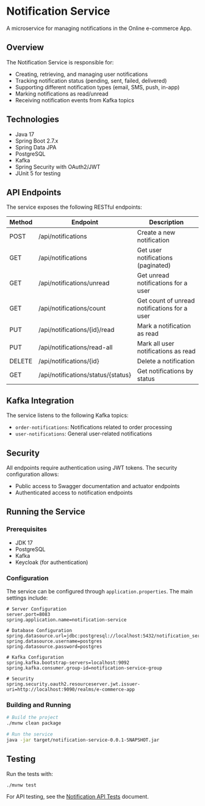 # Notification Service

A microservice for managing notifications in the Online e-commerce App.

## Overview

The Notification Service is responsible for:
- Creating, retrieving, and managing user notifications
- Tracking notification status (pending, sent, failed, delivered)
- Supporting different notification types (email, SMS, push, in-app)
- Marking notifications as read/unread
- Receiving notification events from Kafka topics

## Technologies

- Java 17
- Spring Boot 2.7.x
- Spring Data JPA
- PostgreSQL
- Kafka
- Spring Security with OAuth2/JWT
- JUnit 5 for testing

## API Endpoints

The service exposes the following RESTful endpoints:

| Method | Endpoint                          | Description                                    |
|--------|-----------------------------------|------------------------------------------------|
| POST   | /api/notifications                | Create a new notification                      |
| GET    | /api/notifications                | Get user notifications (paginated)             |
| GET    | /api/notifications/unread         | Get unread notifications for a user            |
| GET    | /api/notifications/count          | Get count of unread notifications for a user   |
| PUT    | /api/notifications/{id}/read      | Mark a notification as read                    |
| PUT    | /api/notifications/read-all       | Mark all user notifications as read            |
| DELETE | /api/notifications/{id}           | Delete a notification                          |
| GET    | /api/notifications/status/{status}| Get notifications by status                    |

## Kafka Integration

The service listens to the following Kafka topics:
- `order-notifications`: Notifications related to order processing
- `user-notifications`: General user-related notifications

## Security

All endpoints require authentication using JWT tokens. The security configuration allows:
- Public access to Swagger documentation and actuator endpoints
- Authenticated access to notification endpoints

## Running the Service

### Prerequisites
- JDK 17
- PostgreSQL
- Kafka
- Keycloak (for authentication)

### Configuration

The service can be configured through `application.properties`. The main settings include:

```properties
# Server Configuration
server.port=8083
spring.application.name=notification-service

# Database Configuration
spring.datasource.url=jdbc:postgresql://localhost:5432/notification_service
spring.datasource.username=postgres
spring.datasource.password=postgres

# Kafka Configuration
spring.kafka.bootstrap-servers=localhost:9092
spring.kafka.consumer.group-id=notification-service-group

# Security
spring.security.oauth2.resourceserver.jwt.issuer-uri=http://localhost:9090/realms/e-commerce-app
```

### Building and Running

```bash
# Build the project
./mvnw clean package

# Run the service
java -jar target/notification-service-0.0.1-SNAPSHOT.jar
```

## Testing

Run the tests with:

```bash
./mvnw test
```

For API testing, see the [Notification API Tests](./NOTIFICATION_API_TESTS.md) document. 